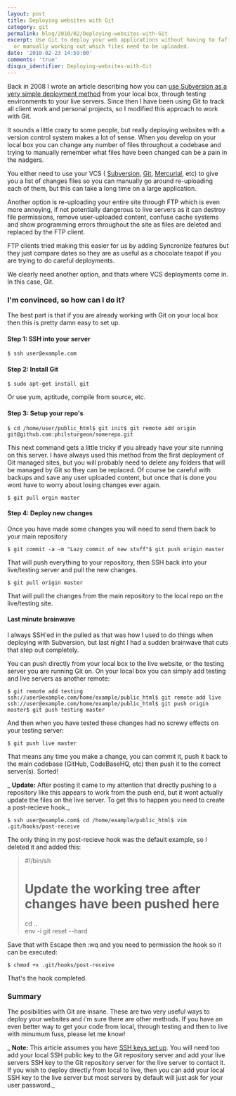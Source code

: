 ```yaml
---
layout: post
title: Deploying websites with Git
category: git
permalink: blog/2010/02/Deploying-websites-with-Git
excerpt: Use Git to deploy your web applications without having to faff with FTP syncronisation
  or manually working out which files need to be uploaded.
date: '2010-02-23 14:59:00'
comments: 'true'
disqus_identifier: Deploying-websites-with-Git
---
```


Back in 2008 I wrote an article describing how you can [use Subversion as a very simple deployment method](/news/2008/10/deploying-sites-with-svn "Deploying sites with Subversion (SVN)") from your local box, through testing environments to your live servers. Since then I have been using Git to track all client work and personal projects, so I modified this approach to work with Git.

It sounds a little crazy to some people, but really deploying websites with a version control system makes a lot of sense. When you develop on your local box you can change any number of files throughout a codebase and trying to manually remember what files have been changed can be a pain in the nadgers.

You either need to use your VCS ( [Subversion](http://subversion.apache.org/ "Apache Subversion"), [Git](http://git-scm.com/ "Git: Fast VErsion Control"), [Mercurial](http://mercurial.selenic.com/ "Mercurial: Distributed Source Control Management"), etc) to give you a list of changes files so you can manually go around re-uploading each of them, but this can take a long time on a large application.

Another option is re-uploading your entire site through FTP which is even more annoying, if not potentially dangerous to live servers as it can destroy file permissions, remove user-uploaded content, confuse cache systems and show programming errors throughout the site as files are deleted and replaced by the FTP client.

FTP clients tried making this easier for us by adding Syncronize features but they just compare dates so they are as useful as a chocolate teapot if you are trying to do careful deployments.

We clearly need another option, and thats where VCS deployments come in. In this case, Git.

### I'm convinced, so how can I do it?

The best part is that if you are already working with Git on your local box then this is pretty damn easy to set up.

#### Step 1: SSH into your server

    $ ssh user@example.com

#### Step 2: Install Git

    $ sudo apt-get install git

Or use yum, aptitude, compile from source, etc.

#### Step 3: Setup your repo's

    $ cd /home/user/public_html$ git init$ git remote add origin git@github.com:philsturgeon/somerepo.git

This next command gets a little tricky if you already have your site running on this server. I have always used this method from the first deployment of Git managed sites, but you will probably need to delete any folders that will be managed by Git so they can be replaced. Of course be careful with backups and save any user uploaded content, but once that is done you wont have to worry about losing changes ever again.

    $ git pull orgin master

#### Step 4: Deploy new changes

Once you have made some changes you will need to send them back to your main repository

    $ git commit -a -m "Lazy commit of new stuff"$ git push origin master

That will push everything to your repository, then SSH back into your live/testing server and pull the new changes.

    $ git pull origin master

That will pull the changes from the main repository to the local repo on the live/testing site.

#### Last minute brainwave

I always SSH'ed in the pulled as that was how I used to do things when deploying with Subversion, but last night I had a sudden brainwave that cuts that step out completely.

You can push directly from your local box to the live website, or the testing server you are running Git on. On your local box you can simply add testing and live servers as another remote:

    $ git remote add testing ssh://user@example.com/home/example/public_html$ git remote add live ssh://user@example.com/home/example/public_html$ git push origin master$ git push testing master

And then when you have tested these changes had no screwy effects on your testing server:

    $ git push live master

That means any time you make a change, you can commit it, push it back to the main codebase (GitHub, CodeBaseHQ, etc) then push it to the correct server(s). Sorted!

_ **Update:** After posting it came to my attention that directly pushing to a repository like this appears to work from the push end, but it wont actually update the files on the live server. To get this to happen you need to create a post-recieve hook._

    $ ssh user@example.com$ cd /home/example/public_html$ vim .git/hooks/post-receive

The only thing in my post-recieve hook was the default example, so I deleted it and added this:

> #!/bin/sh  
>    
> # Update the working tree after changes have been pushed here  
> cd ..  
> env -i git reset --hard

Save that with Escape then :wq and you need to permission the hook so it can be executed:

    $ chmod +x .git/hooks/post-receive

That's the hook completed.

### Summary

The posibilities with Git are insane. These are two very useful ways to deploy your websites and i'm sure there are other methods. If you have an even better way to get your code from local, through testing and then to live with minumum fuss, please let me know!

_ **Note:** This article assumes you have [SSH keys set up](http://help.github.com/key-setup-redirect "Generating SSH Keys"). You will need too add your local SSH public key to the Git repository server and add your live servers SSH key to the Git repository server for the live server to contact it. If you wish to deploy directly from local to live, then you can add your local SSH key to the live server but most servers by default will just ask for your user password._

